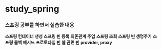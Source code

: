 # study_spring

### 스프링 공부를 하면서 실습한 내용
**스프링 컨테이너 생성**
**스프링 빈 등록**
**의존관계 주입**
**스프링 조회**
**스프링 빈 생명주기**
**스프링 콜백 메서드**
**프로토타입 빈**
**웹 관련 빈**
**provider, proxy**
